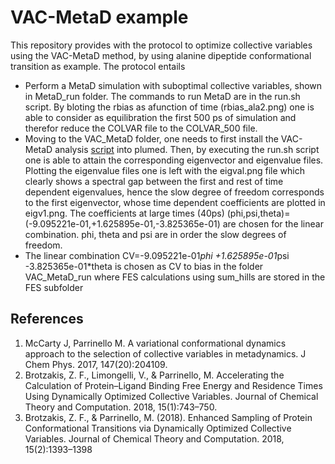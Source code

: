 # VAC-MetaD example

This repository provides with the protocol to optimize collective variables using the VAC-MetaD method, by using alanine dipeptide conformational transition as example. 
The protocol entails
- Perform a MetaD simulation with suboptimal collective variables, shown in MetaD_run folder. The commands to run MetaD are in the run.sh script. By bloting the rbias as afunction of time (rbias_ala2.png) one is able to consider as equilibration the first 500 ps of simulation and therefor reduce the COLVAR file to the COLVAR_500 file.
- Moving to the VAC_MetaD folder, one needs to first install the VAC-MetaD analysis [script](https://github.com/fbrotzakis/PLUMED2_TICA) into plumed. Then, by executing the run.sh script one is able to attain the corresponding eigenvector and eigenvalue files. Plotting the eigenvalue files one is left with the eigval.png file which clearly shows a spectral gap between the first and rest of time dependent eigenvalues, hence the slow degree of freedom corresponds to the first eigenvector, whose time dependent coefficients are plotted in eigv1.png. The coefficients at large times (40ps) (phi,psi,theta)=(-9.095221e-01,+1.625895e-01,-3.825365e-01) are chosen for the linear combination. phi, theta and psi are in order the slow degrees of freedom.
- The linear combination CV=-9.095221e-01*phi +1.625895e-01*psi -3.825365e-01*theta is chosen as CV to bias in the folder VAC_MetaD_run where FES calculations using sum_hills are stored in the FES subfolder



## References

1. McCarty J, Parrinello M. A variational conformational dynamics approach to the selection of collective variables in metadynamics. J Chem Phys. 2017, 147(20):204109.
2. Brotzakis, Z. F., Limongelli, V., & Parrinello, M. Accelerating the Calculation of Protein–Ligand Binding Free Energy and Residence Times Using Dynamically Optimized Collective Variables. Journal of Chemical Theory and Computation. 2018, 15(1):743–750.
3. Brotzakis, Z. F., & Parrinello, M. (2018). Enhanced Sampling of Protein Conformational Transitions via Dynamically Optimized Collective Variables. Journal of Chemical Theory and Computation. 2018, 15(2):1393–1398
